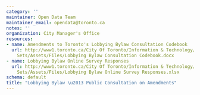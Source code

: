 ```yaml
---
category: ''
maintainer: Open Data Team
maintainer_email: opendata@toronto.ca
notes: ''
organization: City Manager's Office
resources:
- name: Amendments to Toronto's Lobbying Bylaw Consultation Codebook
  url: http://www1.toronto.ca/City Of Toronto/Information & Technology/Open Data/Data
    Sets/Assets/Files/Lobbying Bylaw Consultation Codebook.docx
- name: Lobbying Bylaw Online Survey Responses
  url: http://www1.toronto.ca/City Of Toronto/Information & Technology/Open Data/Data
    Sets/Assets/Files/Lobbying Bylaw Online Survey Responses.xlsx
schema: default
title: "Lobbying Bylaw \u2013 Public Consultation on Amendments"
---
```

